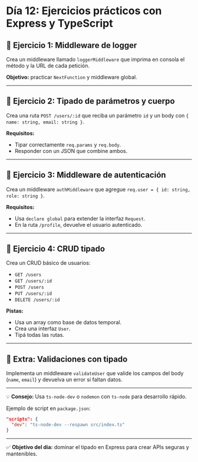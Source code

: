 # Día 12: Ejercicios prácticos con Express y TypeScript

## 🧩 Ejercicio 1: Middleware de logger
Crea un middleware llamado `loggerMiddleware` que imprima en consola el método y la URL de cada petición.

**Objetivo:** practicar `NextFunction` y middleware global.

---

## 🧩 Ejercicio 2: Tipado de parámetros y cuerpo
Crea una ruta `POST /users/:id` que reciba un parámetro `id` y un body con `{ name: string, email: string }`.

**Requisitos:**
- Tipar correctamente `req.params` y `req.body`.
- Responder con un JSON que combine ambos.

---

## 🧩 Ejercicio 3: Middleware de autenticación
Crea un middleware `authMiddleware` que agregue `req.user = { id: string, role: string }`.

**Requisitos:**
- Usa `declare global` para extender la interfaz `Request`.
- En la ruta `/profile`, devuelve el usuario autenticado.

---

## 🧩 Ejercicio 4: CRUD tipado
Crea un CRUD básico de usuarios:
- `GET /users`
- `GET /users/:id`
- `POST /users`
- `PUT /users/:id`
- `DELETE /users/:id`

**Pistas:**
- Usa un array como base de datos temporal.
- Crea una interfaz `User`.
- Tipá todas las rutas.

---

## 🧩 Extra: Validaciones con tipado
Implementa un middleware `validateUser` que valide los campos del body (`name`, `email`) y devuelva un error si faltan datos.

---

💡 **Consejo:** Usa `ts-node-dev` o `nodemon` con `ts-node` para desarrollo rápido.

Ejemplo de script en `package.json`:
```json
"scripts": {
  "dev": "ts-node-dev --respawn src/index.ts"
}
```

---

✅ **Objetivo del día:** dominar el tipado en Express para crear APIs seguras y mantenibles.

